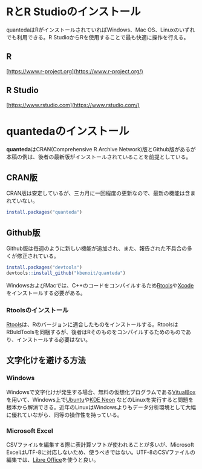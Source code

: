 RとR Studioのインストール
=========================

quantedaはRがインストールされていればWindows、Mac OS、Linuxのいずれでも利用できる。R StudioからRを使用することで最も快適に操作を行える。

R
-

[https://www.r-project.org](https://www.r-project.org/)

R Studio
--------

[https://www.rstudio.com](https://www.rstudio.com/)

quantedaのインストール
======================

**quanteda**はCRAN(Comprehensive R Archive Network)版とGithub版があるが本稿の例は、後者の最新版がインストールされていることを前提としている。

CRAN版
------

CRAN版は安定しているが、三カ月に一回程度の更新なので、最新の機能は含まれていない。

``` r
install.packages("quanteda")
```

Github版
--------

Github版は毎週のように新しい機能が追加され、また、報告された不具合の多くが修正されている。

``` r
install.packages("devtools")
devtools::install_github("kbenoit/quanteda")
```

WindowsおよびMacでは、C++のコードをコンパイルするため[Rtools](https://cran.r-project.org/bin/windows/Rtools/)や[Xcode](http://osxdaily.com/2014/02/12/install-command-line-tools-mac-os-x/)をインストールする必要がある。

### Rtoolsのインストール

[Rtools](https://cran.r-project.org/bin/windows/Rtools/)は、Rのバージョンに適合したものをインストールする。RtoolsはRBuldToolsを同梱するが、後者はRそのものをコンパイルするためのものであり、インストールする必要はない。

文字化けを避ける方法
--------------------

### Windows

Windowsで文字化けが発生する場合、無料の仮想化プログラムである[VitualBox](https://www.virtualbox.org/)を用いて、Windows上で[Ubuntu](https://www.ubuntu.com/)や[KDE Neon](https://neon.kde.org/) などのLinuxを実行すると問題を根本から解消できる。近年のLinuxはWindowsよりもデータ分析環境として大幅に優れていながら、同等の操作性を持っている。

### Microsoft Excel

CSVファイルを編集する際に表計算ソフトが使われることが多いが、Microsoft ExcelはUTF-8に対応しないため、使うべきではない。UTF-8のCSVファイルの編集では、[Libre Office](https://www.libreoffice.org/)を使うと良い。
